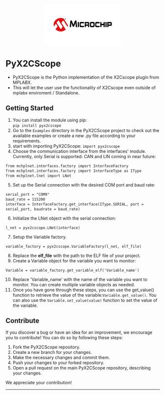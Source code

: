 <p align="center">
  
  <img src="pyx2cscope/gui/img/microchip-technology-logo.png" alt="PyX2CScope Logo" width="250">
</p>

# PyX2CScope
- PyX2CScope is the Python implementation of the X2Cscope plugin from MPLABX.
- This will let the user use the functionality of X2Cscope even outside of mplabx enviroment / Standalone.

## Getting Started

1. You can install the module using pip: <br>`pip install pyx2cscope`
2. Go to the `Examples` directory in the PyX2CScope project to check out the available examples or create a new .py file according to your requirements.
3. start with importing PyX2CScope:  `import pyx2cscope`
4. Choose the communication interface from the interfaces' module. Currently, only Serial is supported: CAN and LIN coming in near future: <br> 
```
from mchplnet.interfaces.factory import InterfaceFactory
from mchplnet.interfaces.factory import InterfaceType as IType
from mchplnet.lnet import LNet
``` 
5. Set up the Serial connection with the desired COM port and baud rate:
```
serial_port = "COM9"
baud_rate = 115200
interface = InterfaceFactory.get_interface(IType.SERIAL, port = serial_port, baudrate = baud_rate)
```
6. Initialize the LNet object with the serial connection:
```
l_net = pyx2cscope.LNet(interface)
```
7.  Setup the Variable factory.  
```
variable_factory = pyx2cscope.VariableFactory(l_net, elf_file)
```  
8. Replace the **elf_file** with the path to the ELF file of your project.
9. Create a Variable object for the variable you want to monitor:
```
Variable = variable_factory.get_variable_elf('Variable_name')
``` 
10. Replace 'Variable_name' with the name of the variable you want to monitor. You can create multiple variable objects as needed.
11. Once you have gone through these steps, you can use the get_value() function to retrieve the value of the variable:``Variable.get_value()``. You can also use the ``Variable.set_value(value)`` function to set the value of the variable.


## Contribute
If you discover a bug or have an idea for an improvement, we encourage you to contribute! You can do so by following these steps:

1. Fork the PyX2CScope repository.
2. Create a new branch for your changes.
3. Make the necessary changes and commit them. 
4. Push your changes to your forked repository. 
5. Open a pull request on the main PyX2CScope repository, describing your changes.

We appreciate your contribution!



-------------------------------------------------------------------



